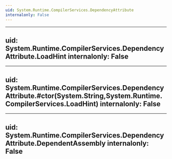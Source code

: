 ```yaml
---
uid: System.Runtime.CompilerServices.DependencyAttribute
internalonly: False
---
```


---
uid: System.Runtime.CompilerServices.DependencyAttribute.LoadHint
internalonly: False
---

---
uid: System.Runtime.CompilerServices.DependencyAttribute.#ctor(System.String,System.Runtime.CompilerServices.LoadHint)
internalonly: False
---

---
uid: System.Runtime.CompilerServices.DependencyAttribute.DependentAssembly
internalonly: False
---
